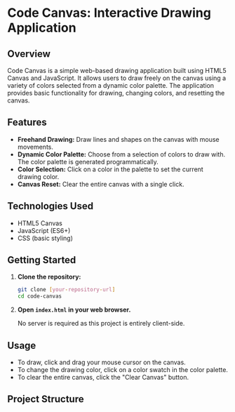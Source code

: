 # Code Canvas: Interactive Drawing Application

## Overview

Code Canvas is a simple web-based drawing application built using HTML5 Canvas and JavaScript. It allows users to draw freely on the canvas using a variety of colors selected from a dynamic color palette. The application provides basic functionality for drawing, changing colors, and resetting the canvas.

## Features

*   **Freehand Drawing:** Draw lines and shapes on the canvas with mouse movements.
*   **Dynamic Color Palette:**  Choose from a selection of colors to draw with. The color palette is generated programmatically.
*   **Color Selection:**  Click on a color in the palette to set the current drawing color.
*   **Canvas Reset:** Clear the entire canvas with a single click.

## Technologies Used

*   HTML5 Canvas
*   JavaScript (ES6+)
*   CSS (basic styling)

## Getting Started

1.  **Clone the repository:**

    ```bash
    git clone [your-repository-url]
    cd code-canvas
    ```

2.  **Open `index.html` in your web browser.**

    No server is required as this project is entirely client-side.

## Usage

*   To draw, click and drag your mouse cursor on the canvas.
*   To change the drawing color, click on a color swatch in the color palette.
*   To clear the entire canvas, click the "Clear Canvas" button.

## Project Structure